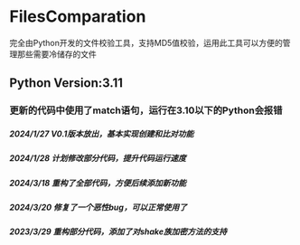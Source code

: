 # FilesComparation
完全由Python开发的文件校验工具，支持MD5值校验，运用此工具可以方便的管理那些需要冷储存的文件
## Python Version:3.11
### 更新的代码中使用了match语句，运行在3.10以下的Python会报错

##### 2024/1/27 V0.1版本放出，基本实现创建和比对功能
##### 2024/1/28 计划修改部分代码，提升代码运行速度
##### 2024/3/18 重构了全部代码，方便后续添加新功能
##### 2024/3/20 修复了一个恶性bug，可以正常使用了
##### 2023/3/29 重构部分代码，添加了对shake族加密方法的支持
